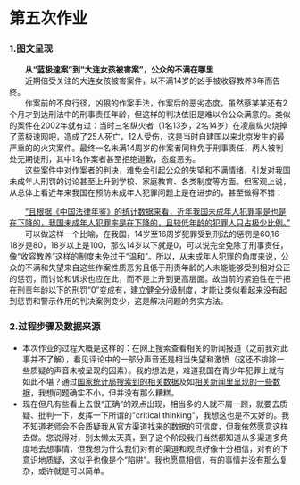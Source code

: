 # 第五次作业

### 1.图文呈现       
　　**从“蓝极速案”到“大连女孩被害案”，公众的不满在哪里**    
　　近期倍受关注的大连女孩被害案件，以不满14岁的凶手被收容教养3年而告终。    
　　作案前的不良行径，凶狠的作案手法，作案后的恶劣态度，虽然蔡某某还有2个月才到达刑法中的刑事责任年龄，但这样的判决依旧是难以令公众满意的。类似的案件在2002年就有过：当时三名纵火者（1名13岁，2名14岁）在凌晨纵火烧掉了蓝极速网吧，造成了25人死亡，12人受伤，这是当时自建国以来北京发生的最严重的的火灾案件。最终一名未满14周岁的作案者同样免于刑事责任，两人被判处无期徒刑，其中1名作案者甚至拒绝道歉，态度恶劣。    
　　这些案件中对作案者的判决，难免会引起公众的失望和不满情绪，引发对我国未成年人刑罚的讨论甚至上升到学校、家庭教育、各类制度等方面。但客观上说，从总体上看近年来我国在预防未成年人犯罪问题上是在进步的，甚至做得不错：
  
　　[“且根据《中国法律年鉴》的统计数据来看，近年我国未成年人犯罪率是也是在下降的，我国未成年人犯罪率是在下降的，且较低年龄的犯罪人只占极少比例。”](http://news.jstv.com/a/20191030/1572403162687.shtml?jsbcApp=1)    
　　可以做这样一个比喻，在我国，14岁至16周岁犯罪受到刑法的惩罚是60,16-18岁是80，18岁以上是100，那么14岁以下就是0，可以说完全免除了刑事责任，像“收容教养”这样的制度未免过于“温和”。所以，从未成年人犯罪的角度来说，公众的不满和失望来自这些作案性质恶劣且低于刑责年龄的人未能能够受到相对公正的惩罚，而讨论和诉求也应在此，而不是上升到更高层面。故当前的紧迫性在于把在刑责年龄以下的刑罚“0”变成有，建立健全分级制度，才能让类似看起来没有起到惩罚和警示作用的判决案例变少，这是解决问题的务实方法。
  
### 2.过程步骤及数据来源          
- 本次作业的过程大概是这样的：在网上搜索查看相关的新闻报道（之前我对此事并不了解），看见评论中的一部分声音还是相当失望和激愤（这还不排除一些质疑的声音未被呈现的因素）。我的想法是，难道我国在青少年犯罪上就有如此不堪？通过[国家统计局搜索到的相关数据](http://data.stats.gov.cn/easyquery.htm?cn=C01&zb=A0S0P&sj=2018)及如[相关新闻里呈现的一些数据](http://news.jstv.com/a/20191030/1572403162687.shtml?jsbcApp=1)，我想问题确实不小，但并没有那么糟糕。
- 现在但凡有些看上去很“正确”的观点出现，相当多的人就不屑一顾，就要去质疑、批判一下，发挥一下所谓的"critical thinking"，我想这也是不太好的。我不知道老师会不会质疑我从官方渠道找来的数据的可信度，但我依然愿意这样去做。您说得对，别太懒太天真，到了这个阶段我们当然都知道从多渠道多角度地去想事情，但我想为什么我们对有的渠道和观点好像十分相信，对有的下意识地质疑，这似乎也像是个“陷阱”。我也愿意相信，有的事情并没有那么复杂，或许就是可以简单。
